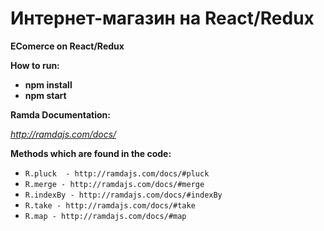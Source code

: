 # Интернет-магазин на React/Redux
**EComerce on React/Redux**

**How to run:** 
- **npm install**
- **npm start**

**Ramda Documentation:**

_http://ramdajs.com/docs/_

**Methods which are found in the code:**
- `R.pluck  - http://ramdajs.com/docs/#pluck`
- `R.merge - http://ramdajs.com/docs/#merge`
- `R.indexBy - http://ramdajs.com/docs/#indexBy`
- `R.take - http://ramdajs.com/docs/#take`
- `R.map - http://ramdajs.com/docs/#map`